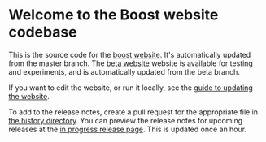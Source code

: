 # Welcome to the Boost website codebase
This is the source code for the [boost website](http://www.boost.org).
It's automatically updated from the master branch.
The [beta website](https://beta.boost.org) website is available for
testing and experiments, and is automatically updated from the beta branch.

If you want to edit the website, or run it locally, see the
[guide to updating the website](https://www.boost.org/development/website_updating.html).

To add to the release notes, create a pull request for the appropriate file in
[the history directory](https://github.com/boostorg/website/tree/master/feed/history).
You can preview the release notes for upcoming releases at the
[in progress release page](https://www.boost.org/users/history/in_progress.html).
This is updated once an hour.
